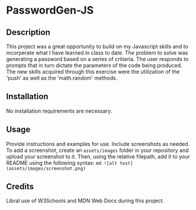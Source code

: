 # PasswordGen-JS

## Description

This project was a great opportunity to build on my Javascript skills and to incorperate what I have learned in class to date. The problem to solve was generating a password based on a series of critieria. The user responds to prompts that in turn dictate the parameters of the code being produced. The new skills acquired through this exercise were the utilization of the 'push' as well as the 'math.random' methods.

## Installation

No installation requirements are necessary.

## Usage

Provide instructions and examples for use. Include screenshots as needed.
To add a screenshot, create an `assets/images` folder in your repository and upload your screenshot to it. Then, using the relative filepath, add it to your README using the following syntax:
`md ![alt text](assets/images/screenshot.png) `

## Credits

Libral use of W3Schools and MDN Web Docs during this project.
